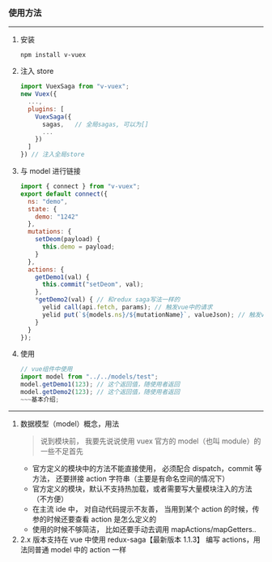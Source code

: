 ### 使用方法

---

1.  安装
    ```shell
    npm install v-vuex
    ```
2.  注入 store
    ```javascript
    import VuexSaga from "v-vuex";
    new Vuex({
      ...,
      plugins: [
        VuexSaga({
          sagas,   // 全局sagas, 可以为[]
          ...
        })
      ]
    }) // 注入全局store
    ```
3.  与 model 进行链接

    ```javascript
    import { connect } from "v-vuex";
    export default connect({
      ns: "demo",
      state: {
        demo: "1242"
      },
      mutations: {
        setDeom(payload) {
          this.demo = payload;
        }
      },
      actions: {
        getDemo1(val) {
          this.commit("setDeom", val);
        },
        *getDemo2(val) { // 和redux saga写法一样的
          yelid call(api.fetch, params); // 触发vue中的请求
          yelid put(`${models.ns}/${mutationName}`, valueJson); // 触发vue中的mutation
        }
      }
    });
    ```

4.  使用
    ```javascript
    // vue组件中使用
    import model from "../../models/test";
    model.getDemo1(123); // 这个返回值，随使用者返回
    model.getDemo2(123); // 这个返回值，随使用者返回
    ~~~基本介绍;
    ```

---

1. 数据模型（model）概念，用法
   > 说到模块前， 我要先说说使用 vuex 官方的 model（也叫 module）的一些不足首先
   - 官方定义的模块中的方法不能直接使用， 必须配合 dispatch，commit 等方法， 还要拼接 action 字符串（主要是有命名空间的情况下）
   - 官方定义的模块，默认不支持热加载，或者需要写大量模块注入的方法（不方便）
   - 在主流 ide 中， 对自动代码提示不友善， 当用到某个 action 的时候，传参的时候还要查看 action 是怎么定义的
   - 使用的时候不够简洁， 比如还要手动去调用 mapActions/mapGetters..
2. 2.x 版本支持在 vue 中使用 redux-saga【最新版本 1.1.3】 编写 actions，用法同普通 model 中的 action 一样
